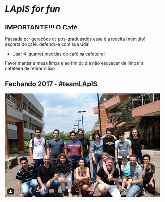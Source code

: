 # _LApIS for fun_



## IMPORTANTE!!! O Café

Passada por gerações de pós-graduandos essa é a receita [nem tão] secreta do café, defenda-a com sua vida!

* Usar 4 (quatro) medidas de café na cafeteira!

Favor manter a mesa limpa e ao fim do dia não esquecer de limpar a cafeteira de retirar o lixo.


## Fechando 2017 - #teamLApIS
<CENTER>
   <IMG SRC="/assets/images/lapis2017.png" alt="Foto dos membros do LApIS no encerramento das atividades de 2017"> 
</CENTER>

